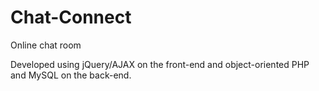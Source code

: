 # Chat-Connect
Online chat room

Developed using jQuery/AJAX on the front-end and object-oriented PHP and MySQL on the back-end.
